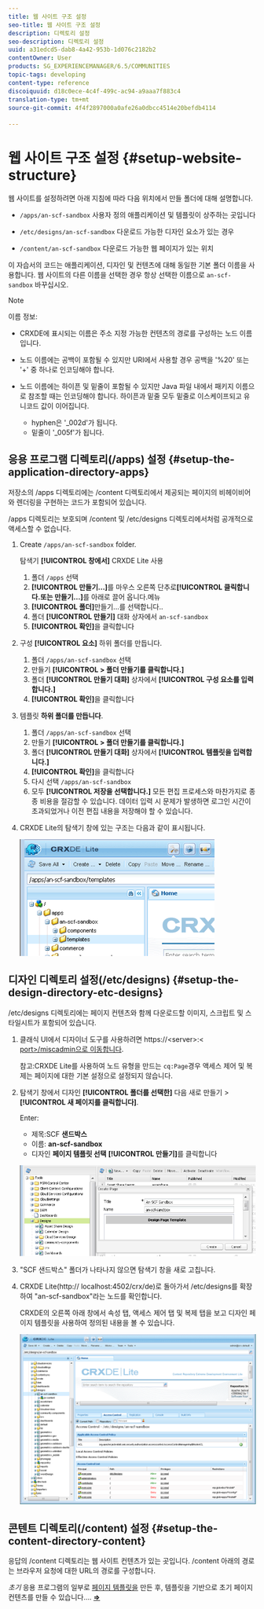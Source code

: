 ```yaml
---
title: 웹 사이트 구조 설정
seo-title: 웹 사이트 구조 설정
description: 디렉토리 설정
seo-description: 디렉토리 설정
uuid: a31edcd5-dab8-4a42-953b-1d076c2182b2
contentOwner: User
products: SG_EXPERIENCEMANAGER/6.5/COMMUNITIES
topic-tags: developing
content-type: reference
discoiquuid: d18c0ece-4c4f-499c-ac94-a9aaa7f883c4
translation-type: tm+mt
source-git-commit: 4f4f2897000a0afe26a0dbcc4514e20befdb4114

---
```



# 웹 사이트 구조 설정 {#setup-website-structure}

웹 사이트를 설정하려면 아래 지침에 따라 다음 위치에서 만들 폴더에 대해 설명합니다.

* `/apps/an-scf-sandbox`
사용자 정의 애플리케이션 및 템플릿이 상주하는 곳입니다

* `/etc/designs/an-scf-sandbox`
다운로드 가능한 디자인 요소가 있는 경우

* `/content/an-scf-sandbox`
다운로드 가능한 웹 페이지가 있는 위치

이 자습서의 코드는 애플리케이션, 디자인 및 컨텐츠에 대해 동일한 기본 폴더 이름을 사용합니다. 웹 사이트의 다른 이름을 선택한 경우 항상 선택한 이름으로 `an-scf-sandbox` 바꾸십시오.

>[!NOTE]
>
>이름 정보:
>
>* CRXDE에 표시되는 이름은 주소 지정 가능한 컨텐츠의 경로를 구성하는 노드 이름입니다.
>* 노드 이름에는 공백이 포함될 수 있지만 URI에서 사용할 경우 공백을 &#39;%20&#39; 또는 &#39;+&#39; 중 하나로 인코딩해야 합니다.
>* 노드 이름에는 하이픈 및 밑줄이 포함될 수 있지만 Java 파일 내에서 패키지 이름으로 참조할 때는 인코딩해야 합니다. 하이픈과 밑줄 모두 밑줄로 이스케이프되고 유니코드 값이 이어집니다.
>
>   * hyphen은 &#39;_002d&#39;가 됩니다.
>   * 밑줄이 &#39;_005f&#39;가 됩니다.

## 응용 프로그램 디렉토리(/apps) 설정 {#setup-the-application-directory-apps}

저장소의 /apps 디렉토리에는 /content 디렉토리에서 제공되는 페이지의 비헤이비어와 렌더링을 구현하는 코드가 포함되어 있습니다.

/apps 디렉토리는 보호되며 /content 및 /etc/designs 디렉토리에서처럼 공개적으로 액세스할 수 없습니다.

1. Create `/apps/an-scf-sandbox` folder.

   탐색기 **[!UICONTROL 창에서]** CRXDE Lite 사용

   1. 폴더 `/apps` 선택
   1. **[!UICONTROL 만들기...]**&#x200B;를 마우스 오른쪽 단추로&#x200B;**[!UICONTROL 클릭합니다.또는 만들기...]**&#x200B;를 아래로 끌어 옵니다.메뉴
   1. **[!UICONTROL 폴더]**&#x200B;만들기...를 선택합니다..
   1. 폴더 **[!UICONTROL 만들기]** 대화 상자에서 `an-scf-sandbox`
   1. **[!UICONTROL 확인]**&#x200B;을 클릭합니다

1. 구성 **[!UICONTROL 요소]** 하위 폴더를 만듭니다.

   1. 폴더 `/apps/an-scf-sandbox` 선택
   1. 만들기 **[!UICONTROL > 폴더 만들기를 클릭합니다.]**
   1. 폴더 **[!UICONTROL 만들기 대화]** 상자에서 **[!UICONTROL 구성 요소를 입력합니다.]**
   1. **[!UICONTROL 확인]**&#x200B;을 클릭합니다

1. 템플릿 **하위 폴더를 만듭니다&#x200B;**.

   1. 폴더 `/apps/an-scf-sandbox` 선택
   1. 만들기 **[!UICONTROL > 폴더 만들기를 클릭합니다.]**
   1. 폴더 **[!UICONTROL 만들기 대화]** 상자에서 **[!UICONTROL 템플릿을 입력합니다.]**
   1. **[!UICONTROL 확인]**&#x200B;을 클릭합니다
   1. 다시 선택 `/apps/an-scf-sandbox`
   1. 모두 **[!UICONTROL 저장을 선택합니다.]**
   모든 편집 프로세스와 마찬가지로 종종 비용을 절감할 수 있습니다. 데이터 입력 시 문제가 발생하면 로그인 시간이 초과되었거나 이전 편집 내용을 저장해야 할 수 있습니다.

1. CRXDE Lite의 탐색기 창에 있는 구조는 다음과 같이 표시됩니다.

   ![chlimage_1-44](assets/chlimage_1-44.png)

## 디자인 디렉토리 설정(/etc/designs) {#setup-the-design-directory-etc-designs}

/etc/designs 디렉토리에는 페이지 컨텐츠와 함께 다운로드할 이미지, 스크립트 및 스타일시트가 포함되어 있습니다.

1. 클래식 UI에서 디자이너 도구를 사용하려면 https://&lt;server>:&lt; [port>/miscadmin으로 이동합니다](http://localhost:4502/miscadmin).

   참고:CRXDE Lite를 사용하여 노드 유형을 만드는 `cq:Page`경우 액세스 제어 및 복제는 페이지에 대한 기본 설정으로 설정되지 않습니다.

1. 탐색기 창에서 디자인 **[!UICONTROL 폴더를 선택한]** 다음 새로 만들기 > **[!UICONTROL 새 페이지를 클릭합니다]**.

   Enter:

   * 제목:SCF **샌드박스**
   * 이름: **an-scf-sandbox**
   * 디자인 **페이지 템플릿 선택**
   **[!UICONTROL 만들기]**&#x200B;를 클릭합니다

   ![chlimage_1-45](assets/chlimage_1-45.png)

1. &quot;SCF 샌드박스&quot; 폴더가 나타나지 않으면 탐색기 창을 새로 고칩니다.

1. CRXDE Lite(http:// localhost:4502/crx/de)로 돌아가서 /etc/designs를 확장하여 &quot;an-scf-sandbox&quot;라는 노드를 확인합니다.

   CRXDE의 오른쪽 아래 창에서 속성 탭, 액세스 제어 탭 및 복제 탭을 보고 디자인 페이지 템플릿을 사용하여 정의된 내용을 볼 수 있습니다.

   ![chlimage_1-46](assets/chlimage_1-46.png)

## 콘텐트 디렉토리(/content) 설정 {#setup-the-content-directory-content}

응답의 /content 디렉토리는 웹 사이트 컨텐츠가 있는 곳입니다. /content 아래의 경로는 브라우저 요청에 대한 URL의 경로를 구성합니다.

*초기* 응용 프로그램의 일부로 [페이지 템플릿을](initial-app.md#createthepagetemplate) 만든 후, 템플릿을 기반으로 초기 페이지 컨텐츠를 만들 수 있습니다.... [**⇒**](initial-app.md)
